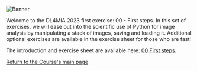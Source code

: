 ![Banner](https://heathered-minnow-f5a.notion.site/image/https%3A%2F%2Fprod-files-secure.s3.us-west-2.amazonaws.com%2F10bcea8c-e347-41c2-830b-9cba925c8c74%2F1f3ff9b0-0b80-4e6d-96c3-a31ecb2b1e0e%2FDL4MIA_banner_2023.png?table=block&id=c803086d-d342-4e13-93fc-323ec38f6811&spaceId=10bcea8c-e347-41c2-830b-9cba925c8c74&width=2000&userId=&cache=v2)


Welcome to the DL4MIA 2023 first exercise: 00 - First steps. In this set of exercises, we will ease out into the scientific use of Python for image analysis by manipulating a stack of images, saving and loading it. Additional optional exercises are available in the exercise sheet for those who are fast!


The introduction and exercise sheet are available here: [00 First steps](https://tinyurl.com/m8b4hyp5).


[Return to the Course's main page](https://tinyurl.com/7z8jxx2w)
